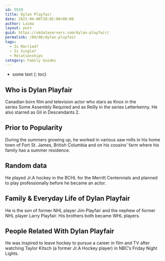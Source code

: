 ```yaml
---
id: 5519
title: Dylan Playfair
date: 2021-04-06T20:02:08+00:00
author: Laima
layout: post
guid: https://ukdataservers.com/dylan-playfair/
permalink: /04/06/dylan-playfair
tags:
  - Is Married?
  - Is Single?
  - Relationships
category: Family Guides
---
```


* some text
{: toc}


## Who is Dylan Playfair
                  
                  
                  
Canadian born film and television actor who stars as Knox in the series Some Assembly Required and as Reilly in the series Letterkenny. He also starred as Gil in Descendants 2. 
                  
              
            
              
            
                
                
                
## Prior to Popularity
                  
                  
                  
During the summers growing up, he worked in various saw mills in his home town of Fort St. James, British Columbia and on his cousins&#8217; farm where his family has a summer residence.  
                  
              
            
              
            
                
                
                
## Random data
                  
                  
                  
He played Jr.A hockey in the BCHL for the Merritt Centennials and planned to play professionally before he became an actor.
                  
              
            
              
            
                
                
                
## Family & Everyday Life of Dylan Playfair
                  
                  
                  
He is the son of former NHL player Jim Playfair and the nephew of former NHL player Larry Playfair. His brothers both became WHL players.
                  
              
            
              
            
                
                
                
## People Related With Dylan Playfair
                  
                  
                  
He was inspired to leave hockey to pursue a career in film and TV after watching Taylor Kitsch (a former Jr.A Hockey player) in NBC&#8217;s Friday Night Lights. 
                  
              
            
              
            
                
              
            
              
              
            
            
              
            
          
          
          